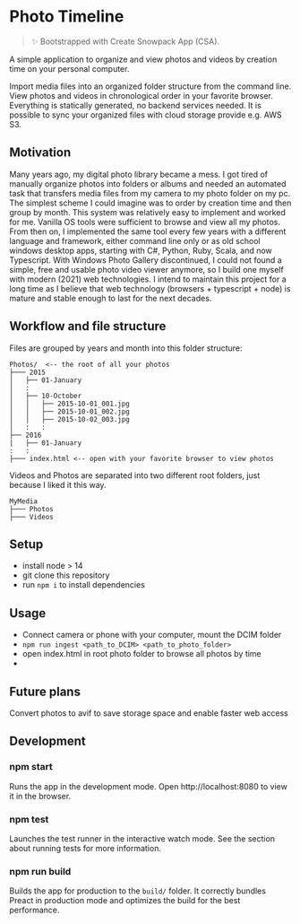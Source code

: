 # Photo Timeline

> ✨ Bootstrapped with Create Snowpack App (CSA).

A simple application to organize and view photos and videos by creation time on your personal computer.

Import media files into an organized folder structure from the command line.
View photos and videos in chronological order in your favorite browser.
Everything is statically generated, no backend services needed.
It is possible to sync your organized files with cloud storage provide e.g. AWS S3.

## Motivation

Many years ago, my digital photo library became a mess. I got tired of manually organize photos into folders or albums and needed an automated task that transfers media files from my camera to my photo folder on my pc. The simplest scheme I could imagine was to order by creation time and then group by month. This system was relatively easy to implement and worked for me. Vanilla OS tools were sufficient to browse and view all my photos. From then on, I implemented the same tool every few years with a different language and framework, either command line only or as old school windows desktop apps, starting with C#, Python, Ruby, Scala, and now Typescript.
With Windows Photo Gallery discontinued, I could not found a simple, free and usable photo video viewer anymore, so I build one myself with modern (2021) web technologies.
I intend to maintain this project for a long time as I believe that web technology (browsers + typescript + node) is mature and stable enough to last for the next decades.

## Workflow and file structure

Files are grouped by years and month into this folder structure:

```
Photos/  <-- the root of all your photos
├─── 2015
│   ├── 01-January
│   :
│   ├── 10-October
│   │   ├── 2015-10-01_001.jpg
│   │   ├── 2015-10-01_002.jpg
│   │   ├── 2015-10-02_003.jpg
│   :   :
├── 2016
|   ├── 01-January
:   :
├─── index.html <-- open with your favorite browser to view photos
```

Videos and Photos are separated into two different root folders, just because I liked it this way.

```
MyMedia
├─── Photos
├─── Videos
```

## Setup

- install node > 14
- git clone this repository
- run `npm i` to install dependencies

## Usage

- Connect camera or phone with your computer, mount the DCIM folder
- `npm run ingest <path_to_DCIM> <path_to_photo_folder>`
- open index.html in root photo folder to browse all photos by time
-

## Future plans

Convert photos to avif to save storage space and enable faster web access

## Development

### npm start

Runs the app in the development mode.
Open http://localhost:8080 to view it in the browser.

### npm test

Launches the test runner in the interactive watch mode.
See the section about running tests for more information.

### npm run build

Builds the app for production to the `build/` folder.
It correctly bundles Preact in production mode and optimizes the build for the best performance.
